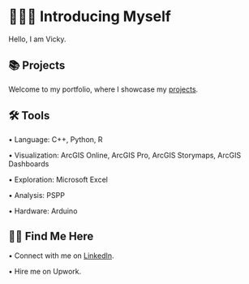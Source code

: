 # 👩🏻‍💻 Introducing Myself
Hello, I am Vicky. <p>
## 📚 Projects <br>
Welcome to my portfolio, where I showcase my [projects](https://github.com/redefiningvicky/Portfolio-Guide).
## 🛠️ Tools <br>
• Language: C++, Python, R <p>
• Visualization: ArcGIS Online, ArcGIS Pro, ArcGIS Storymaps, ArcGIS Dashboards <p>
• Exploration: Microsoft Excel <p>
• Analysis: PSPP <p>
• Hardware: Arduino <p>
## 👋🏻 Find Me Here <br>
• Connect with me on [LinkedIn](https://www.linkedin.com/in/redefiningvicky/). <p>
• Hire me on Upwork.
